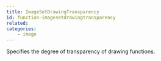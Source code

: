 ```yaml
---
title: ImageSetDrawingTransparency
id: function-imagesetdrawingtransparency
related:
categories:
    - image
---
```


Specifies the degree of transparency of drawing functions.